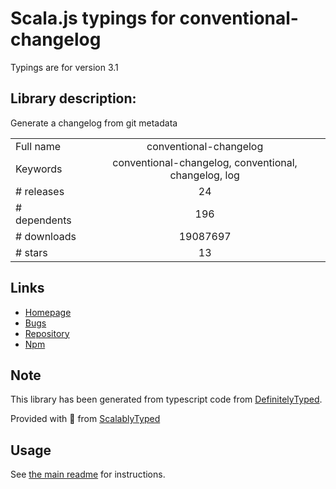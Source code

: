 
# Scala.js typings for conventional-changelog

Typings are for version 3.1

## Library description:
Generate a changelog from git metadata

|                    |                 |
| ------------------ | :-------------: |
| Full name          | conventional-changelog |
| Keywords           | conventional-changelog, conventional, changelog, log |
| # releases         | 24 |
| # dependents       | 196 |
| # downloads        | 19087697 |
| # stars            | 13 |

## Links
- [Homepage](https://github.com/conventional-changelog/conventional-changelog/tree/master/packages/conventional-changelog#readme)
- [Bugs](https://github.com/conventional-changelog/conventional-changelog/issues)
- [Repository](https://github.com/conventional-changelog/conventional-changelog)
- [Npm](https://www.npmjs.com/package/conventional-changelog)
    


## Note
This library has been generated from typescript code from [DefinitelyTyped](https://definitelytyped.org).

Provided with :purple_heart: from [ScalablyTyped](https://github.com/oyvindberg/ScalablyTyped)

## Usage
See [the main readme](../../readme.md) for instructions.


